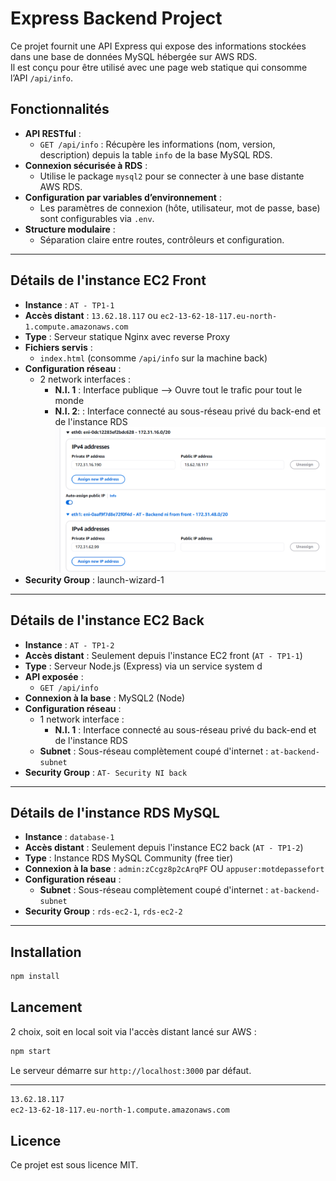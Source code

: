 # Express Backend Project

Ce projet fournit une API Express qui expose des informations stockées dans une base de données MySQL hébergée sur AWS RDS.  
Il est conçu pour être utilisé avec une page web statique qui consomme l’API `/api/info`.

## Fonctionnalités

- **API RESTful** :  
  - `GET /api/info` : Récupère les informations (nom, version, description) depuis la table `info` de la base MySQL RDS.
- **Connexion sécurisée à RDS** :  
  - Utilise le package `mysql2` pour se connecter à une base distante AWS RDS.
- **Configuration par variables d’environnement** :  
  - Les paramètres de connexion (hôte, utilisateur, mot de passe, base) sont configurables via `.env`.
- **Structure modulaire** :  
  - Séparation claire entre routes, contrôleurs et configuration.

---

## Détails de l'instance EC2 Front
- **Instance** : `AT - TP1-1`
- **Accès distant** : `13.62.18.117` ou `ec2-13-62-18-117.eu-north-1.compute.amazonaws.com`
- **Type** : Serveur statique Nginx avec reverse Proxy
- **Fichiers servis** :  
  - `index.html` (consomme `/api/info` sur la machine back)
- **Configuration réseau** :  
  - 2 network interfaces : 
    - **N.I. 1** : Interface publique --> Ouvre tout le trafic pour tout le monde
    - **N.I. 2**: : Interface connecté au sous-réseau privé du back-end et de l'instance RDS  
    ![alt text](image.png)
- **Security Group** : launch-wizard-1  

---

## Détails de l'instance EC2 Back

- **Instance** : `AT - TP1-2`
- **Accès distant** : Seulement depuis l'instance EC2 front (`AT - TP1-1`)
- **Type** : Serveur Node.js (Express) via un service system d
- **API exposée** :  
  - `GET /api/info`
- **Connexion à la base** :  MySQL2 (Node)
- **Configuration réseau** :  
  - 1 network interface : 
    - **N.I. 1** : Interface connecté au sous-réseau privé du back-end et de l'instance RDS
  - **Subnet** : Sous-réseau complètement coupé d'internet : `at-backend-subnet`
- **Security Group** : `AT- Security NI back` 

---

## Détails de l'instance RDS MySQL

- **Instance** : `database-1`
- **Accès distant** : Seulement depuis l'instance EC2 back (`AT - TP1-2`)
- **Type** : Instance RDS MySQL Community (free tier)
- **Connexion à la base** :  `admin:zCcgz8p2cArqPF` OU `appuser:motdepassefort`
- **Configuration réseau** :  
  - **Subnet** : Sous-réseau complètement coupé d'internet : `at-backend-subnet`
- **Security Group** : `rds-ec2-1`, `rds-ec2-2` 

---

## Installation

```sh
npm install
```

## Lancement
2 choix, soit en local soit via l'accès distant lancé sur AWS : 
```sh
npm start
```
Le serveur démarre sur `http://localhost:3000` par défaut.

---

```sh
13.62.18.117
ec2-13-62-18-117.eu-north-1.compute.amazonaws.com
```


## Licence

Ce projet est sous licence MIT.